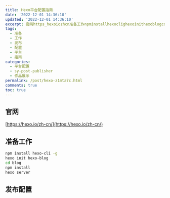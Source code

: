 ```yaml
---
title: Hexo平台配置指南
date: '2022-12-01 14:36:10'
updated: '2022-12-01 14:36:10'
excerpt: 官网https_hexoiozhcn准备工作npminstallhexoclighexoinithexoblogcdblognpminstallhexoserver发布配置‍
tags:
  - 准备
  - 工作
  - 发布
  - 配置
  - 平台
  - 指南
categories:
  - 平台配置
  - sy-post-publisher
  - 作品展示
permalink: /post/hexo-z1mta7c.html
comments: true
toc: true
---
```

## 官网

[https://hexo.io/zh-cn/](https://hexo.io/zh-cn/)

## 准备工作

```bash
npm install hexo-cli -g
hexo init hexo-blog
cd blog
npm install
hexo server
```

## 发布配置

‍